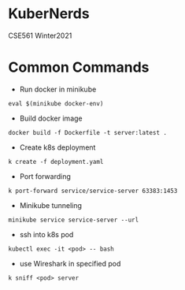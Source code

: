 # KuberNerds
CSE561 Winter2021

# Common Commands

- Run docker in minikube

```eval $(minikube docker-env)```

- Build docker image

```docker build -f Dockerfile -t server:latest .```

- Create k8s deployment

```k create -f deployment.yaml```

- Port forwarding

```k port-forward service/service-server 63383:1453```

- Minikube tunneling

```minikube service service-server --url```

- ssh into k8s pod

```kubectl exec -it <pod> -- bash```

- use Wireshark in specified pod

```k sniff <pod> server```